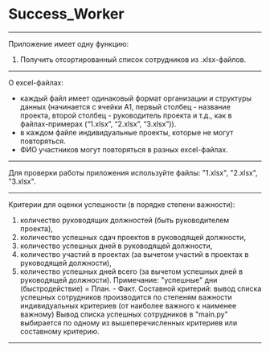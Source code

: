# Success_Worker
__________________________________________________________________
Приложение имеет одну функцию:
1. Получить отсортированный список сотрудников из .xlsx-файлов.
__________________________________________________________________
О excel-файлах:
- каждый файл имеет одинаковый формат организации и структуры данных (начинается с
ячейки A1, первый столбец - название проекта, второй столбец - руководитель проекта и т.д.,
как в файлах-примерах (“1.xlsx”, “2.xlsx”, “3.xlsx”)).
- в каждом файле индивидуальные проекты, которые не могут повторяться.
- ФИО участников могут повторяться в разных excel-файлах.
__________________________________________________________________
Для проверки работы приложения используйте файлы: "1.xlsx", "2.xlsx", "3.xlsx".
__________________________________________________________________
Критерии для оценки успешности (в порядке степени важности):
1) количество руководящих должностей (быть руководителем проекта),
2) количество успешных сдач проектов в руководящей должности,
3) количество успешных дней в руководящей должности,
4) количество участий в проектах (за вычетом участий в проектах в руководящей должности),
5) количество успешных дней всего (за вычетом успешных дней в руководящей должности).
Примечание: "успешные" дни (быстродействие) = План. - Факт.
Составной критерий: вывод списка успешных сотрудников производится по степеням важности
индивидуальных критериев (от наиболее важного к наименее важному)
Вывод списка успешных сотрудников в "main.py" выбирается по одному из
вышеперечисленных критериев или составному критерию.
__________________________________________________________________
